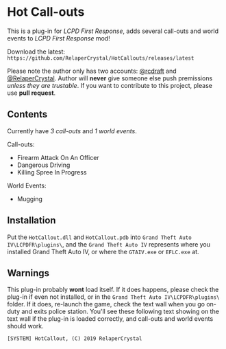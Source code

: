 # Hot Call-outs
This is a plug-in for *LCPD First Response*, adds several call-outs and world events to *LCPD First Response* mod!

Download the latest: `https://github.com/RelaperCrystal/HotCallouts/releases/latest`

Please note the author only has two accounts: [@rcdraft](https://github.com/rcdraft) and [@RelaperCrystal](https://github.com/RelaperCrystal). Author will **never** give someone else push premissions *unless they are trustable*. If you want to contribute to this project, please use **pull request**.

## Contents

Currently have *3 call-outs* and *1 world events*.

Call-outs:

- Firearm Attack On An Officer
- Dangerous Driving
- Killing Spree In Progress

World Events:

- Mugging

## Installation

Put the `HotCallout.dll` and `HotCallout.pdb` into `Grand Theft Auto IV\LCPDFR\plugins\`, and the `Grand Theft Auto IV` represents where you installed Grand Theft Auto IV, or where the `GTAIV.exe` or `EFLC.exe` at.

## Warnings

This plug-in probably **wont** load itself. If it does happens, please check the plug-in if even not installed, or in the  `Grand Theft Auto IV\LCPDFR\plugins\` folder. If it does, re-launch the game, check the text wall when you go on-duty and exits police station. You'll see these following text showing on the text wall if the plug-in is loaded correctly, and call-outs and world events should work.

`[SYSTEM] HotCallout, (C) 2019 RelaperCrystal`

